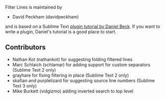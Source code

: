 Filter Lines is maintained by

- David Peckham (davidpeckham)

and is based on a Sublime Text [plugin tutorial by Daniel Beck](http://superuser.com/questions/452189/how-can-i-filter-a-file-for-lines-containing-a-string-in-sublime-text-2). If you want to write a plugin, Daniel's tutorial is a good place to start.

Contributors
------------
- Nathan Kot (nathankot) for suggesting folding filtered lines
- Marc Schlaich (schlamar) for adding support for custom separators (Sublime Text 2 only)
- grayhare for fixing filtering in place (Sublime Text 2 only)
- skafian and purplelizard for suggesting source line numbers (Sublime Text 3 only)
- Mike Burkett (vidgizmo) adding inverted search to top level
